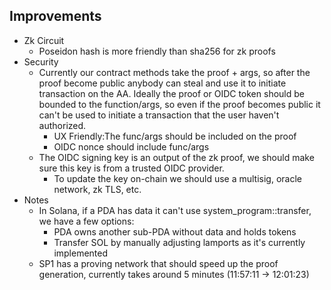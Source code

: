 ## Improvements

- Zk Circuit
  - Poseidon hash is more friendly than sha256 for zk proofs
- Security
  - Currently our contract methods take the proof + args, so after the proof become public anybody can steal and use it to initiate transaction on the AA. Ideally the proof or OIDC token should be bounded to the function/args, so even if the proof becomes public it can't be used to initiate a transaction that the user haven't authorized.
    - UX Friendly:The func/args should be included on the proof
    - OIDC nonce should include func/args
  - The OIDC signing key is an output of the zk proof, we should make sure this key is from a trusted OIDC provider.
    - To update the key on-chain we should use a multisig, oracle network, zk TLS, etc.
- Notes
  - In Solana, if a PDA has data it can't use system_program::transfer, we have a few options:
    - PDA owns another sub-PDA without data and holds tokens
    - Transfer SOL by manually adjusting lamports as it's currently implemented
  - SP1 has a proving network that should speed up the proof generation, currently takes around 5 minutes (11:57:11 -> 12:01:23)
